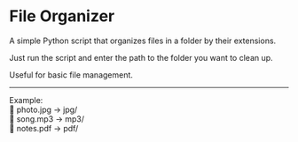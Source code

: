 # File Organizer

A simple Python script that organizes files in a folder by their extensions.

Just run the script and enter the path to the folder you want to clean up.

Useful for basic file management.

---

Example:  
📁 photo.jpg → jpg/  
📁 song.mp3 → mp3/  
📁 notes.pdf → pdf/

